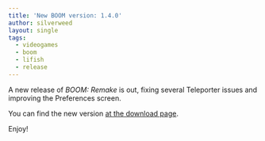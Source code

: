 ```yaml
---
title: 'New BOOM version: 1.4.0'
author: silverweed
layout: single
tags:  
  - videogames  
  - boom  
  - lifish  
  - release
---
```


A new release of *BOOM: Remake* is out, fixing several Teleporter issues and improving the Preferences screen.

You can find the new version [at the download page](https://silverweed.github.io/boom/).

Enjoy!

